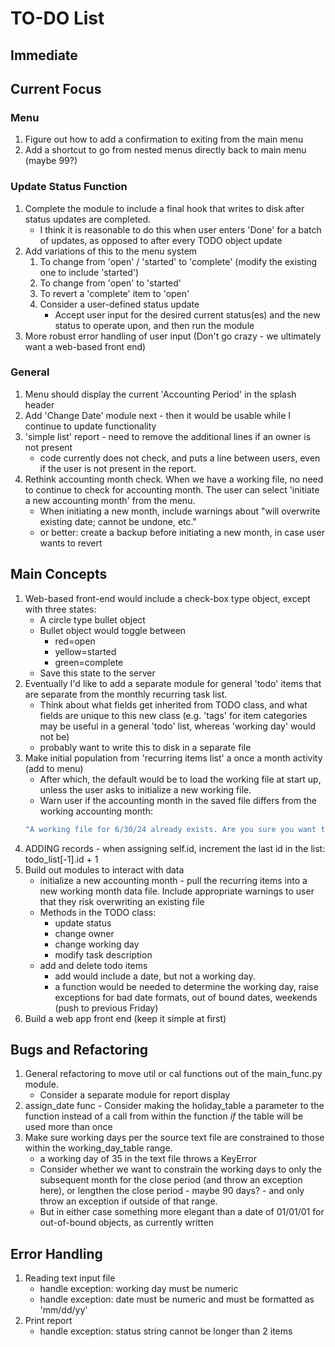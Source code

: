 # TO-DO List

## Immediate

## Current Focus

### Menu
1. Figure out how to add a confirmation to exiting from the main menu
1. Add a shortcut to go from nested menus directly back to main menu (maybe 99?)

### Update Status Function
1. Complete the module to include a final hook that writes to disk after status updates are
   completed.
    - I think it is reasonable to do this when user enters 'Done' for a batch of updates, as
      opposed to after every TODO object update
1. Add variations of this to the menu system
    1. To change from 'open' / 'started' to 'complete' (modify the existing one to include 'started')
    1. To change from 'open' to 'started'
    1. To revert a 'complete' item to 'open' 
    1. Consider a user-defined status update
        - Accept user input for the desired current status(es) and the new status to operate upon,
          and then run the module
1. More robust error handling of user input (Don't go crazy - we ultimately want a web-based front
   end)

### General
1. Menu should display the current 'Accounting Period' in the splash header
1. Add 'Change Date' module next - then it would be usable while I continue to update functionality
1. 'simple list' report - need to remove the additional lines if an owner is not present
    - code currently does not check, and puts a line between users, even if the user is not present
      in the report.
1. Rethink accounting month check. When we have a working file, no need to continue to check for
   accounting month. The user can select 'initiate a new accounting month' from the menu.
    - When initiating a new month, include warnings about "will overwrite existing date; cannot be
    undone, etc."
    - or better: create a backup before initiating a new month, in case user wants to revert

## Main Concepts
1. Web-based front-end would include a check-box type object, except with three states:
   - A circle type bullet object
   - Bullet object would toggle between
        - red=open
        - yellow=started
        - green=complete
   - Save this state to the server
1. Eventually I'd like to add a separate module for general 'todo' items that are separate from the
   monthly recurring task list.
   - Think about what fields get inherited from TODO class, and what fields are unique to this new
     class (e.g. 'tags' for item categories may be useful in a general 'todo' list, whereas
   'working day' would not be)
   - probably want to write this to disk in a separate file
1. Make initial population from 'recurring items list' a once a month activity (add to menu)
    - After which, the default would be to load the working file at start up, unless the user asks
    to initialize a new working file.
    - Warn user if the accounting month in the saved file differs from the working accounting month:
    ```bash
    "A working file for 6/30/24 already exists. Are you sure you want to overwrite it?"
    ```
1. ADDING records - when assigning self.id, increment the last id in the list: todo_list[-1].id + 1
1. Build out modules to interact with data
    - initialize a new accounting month - pull the recurring items into a new working month data
    file. Include appropriate warnings to user that they risk overwriting an existing file
    - Methods in the TODO class:
        - update status
        - change owner
        - change  working day
        - modify task description
    - add and delete todo items
        - add would include a date, but not a working day.
        - a function would be needed to determine the working day, raise exceptions for bad date
        formats, out of bound dates, weekends (push to previous Friday)
1. Build a web app front end (keep it simple at first)


## Bugs and  Refactoring
1. General refactoring to move util or cal functions out of the main_func.py module.
    - Consider a separate module for report display
1. assign_date func - Consider making the holiday_table a parameter to the function instead of a
   call from within the function *if* the table will be used more than once
1. Make sure working days per the source text file are constrained to those
   within the working_day_table range.
    - a working day of 35 in the text file throws a KeyError
    - Consider whether we want to constrain the working days to only the subsequent month for the
    close period (and throw an exception here), or lengthen the close period - maybe 90 days? - and
    only throw an exception if outside of that range.
    - But in either case something more elegant than a date of 01/01/01 for out-of-bound objects,
    as currently written

## Error Handling
1. Reading text input file
    - handle exception: working day must be numeric
    - handle exception: date must be numeric and must be formatted as 'mm/dd/yy'
1. Print report
    - handle exception: status string cannot be longer than 2 items

